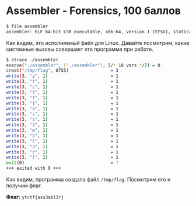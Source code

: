 # Assembler - Forensics, 100 баллов
```bash
$ file assembler
assembler: ELF 64-bit LSB executable, x86-64, version 1 (SYSV), statically linked, stripped
```
Как видим, это исполняемый файл для Linux. Давайте посмотрим, какие системные вызовы совершает эта программа при работе.
```bash
$ strace ./assembler
execve("./assembler", ["./assembler"], [/* 18 vars */]) = 0
creat("/tmp/flag", 0755)                = 3
write(3, "y", 1)                        = 1
write(3, "t", 1)                        = 1
write(3, "c", 1)                        = 1
write(3, "t", 1)                        = 1
write(3, "f", 1)                        = 1
write(3, "{", 1)                        = 1
write(3, "a", 1)                        = 1
write(3, "s", 1)                        = 1
write(3, "s", 1)                        = 1
write(3, "3", 1)                        = 1
write(3, "m", 1)                        = 1
write(3, "b", 1)                        = 1
write(3, "l", 1)                        = 1
write(3, "3", 1)                        = 1
write(3, "r", 1)                        = 1
write(3, "}", 1)                        = 1
exit(0)                                 = ?
+++ exited with 0 +++
```
Как видим, программа создала файл `/tmp/flag`. Посмотрим его и получим флаг. 

**Флаг:** `ytctf{ass3mbl3r}`
